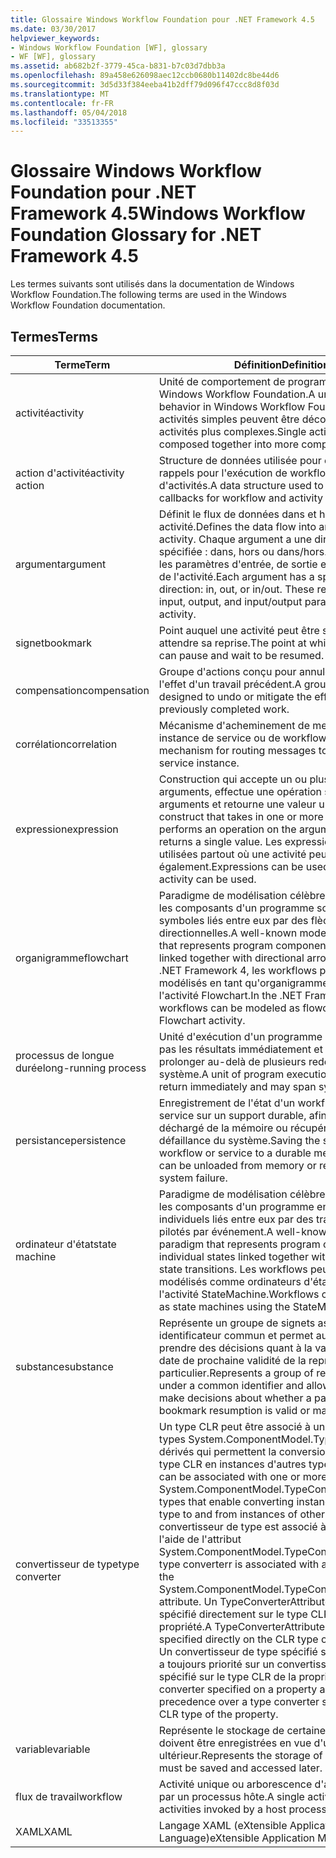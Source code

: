 ```yaml
---
title: Glossaire Windows Workflow Foundation pour .NET Framework 4.5
ms.date: 03/30/2017
helpviewer_keywords:
- Windows Workflow Foundation [WF], glossary
- WF [WF], glossary
ms.assetid: ab682b2f-3779-45ca-b831-b7c03d7dbb3a
ms.openlocfilehash: 89a458e626098aec12ccb0680b11402dc8be44d6
ms.sourcegitcommit: 3d5d33f384eeba41b2dff79d096f47ccc8d8f03d
ms.translationtype: MT
ms.contentlocale: fr-FR
ms.lasthandoff: 05/04/2018
ms.locfileid: "33513355"
---
```

# <a name="windows-workflow-foundation-glossary-for-net-framework-45"></a><span data-ttu-id="e7c8f-102">Glossaire Windows Workflow Foundation pour .NET Framework 4.5</span><span class="sxs-lookup"><span data-stu-id="e7c8f-102">Windows Workflow Foundation Glossary for .NET Framework 4.5</span></span>
<span data-ttu-id="e7c8f-103">Les termes suivants sont utilisés dans la documentation de Windows Workflow Foundation.</span><span class="sxs-lookup"><span data-stu-id="e7c8f-103">The following terms are used in the Windows Workflow Foundation documentation.</span></span>  
  
## <a name="terms"></a><span data-ttu-id="e7c8f-104">Termes</span><span class="sxs-lookup"><span data-stu-id="e7c8f-104">Terms</span></span>  
  
|<span data-ttu-id="e7c8f-105">Terme</span><span class="sxs-lookup"><span data-stu-id="e7c8f-105">Term</span></span>|<span data-ttu-id="e7c8f-106">Définition</span><span class="sxs-lookup"><span data-stu-id="e7c8f-106">Definition</span></span>|  
|----------|----------------|  
|<span data-ttu-id="e7c8f-107">activité</span><span class="sxs-lookup"><span data-stu-id="e7c8f-107">activity</span></span>|<span data-ttu-id="e7c8f-108">Unité de comportement de programme dans Windows Workflow Foundation.</span><span class="sxs-lookup"><span data-stu-id="e7c8f-108">A unit of program behavior in Windows Workflow Foundation.</span></span> <span data-ttu-id="e7c8f-109">Les activités simples peuvent être décomposées en activités plus complexes.</span><span class="sxs-lookup"><span data-stu-id="e7c8f-109">Single activities can be composed together into more complex activities.</span></span>|  
|<span data-ttu-id="e7c8f-110">action d'activité</span><span class="sxs-lookup"><span data-stu-id="e7c8f-110">activity action</span></span>|<span data-ttu-id="e7c8f-111">Structure de données utilisée pour exposer des rappels pour l'exécution de workflows et d'activités.</span><span class="sxs-lookup"><span data-stu-id="e7c8f-111">A data structure used to expose callbacks for workflow and activity execution.</span></span>|  
|<span data-ttu-id="e7c8f-112">argument</span><span class="sxs-lookup"><span data-stu-id="e7c8f-112">argument</span></span>|<span data-ttu-id="e7c8f-113">Définit le flux de données dans et hors d'une activité.</span><span class="sxs-lookup"><span data-stu-id="e7c8f-113">Defines the data flow into and out of an activity.</span></span> <span data-ttu-id="e7c8f-114">Chaque argument a une direction spécifiée : dans, hors ou dans/hors. Ils représentent les paramètres d'entrée, de sortie et d'entrée/sortie de l'activité.</span><span class="sxs-lookup"><span data-stu-id="e7c8f-114">Each argument has a specified direction: in, out, or in/out. These represent the input, output, and input/output parameters of the activity.</span></span>|  
|<span data-ttu-id="e7c8f-115">signet</span><span class="sxs-lookup"><span data-stu-id="e7c8f-115">bookmark</span></span>|<span data-ttu-id="e7c8f-116">Point auquel une activité peut être suspendue et attendre sa reprise.</span><span class="sxs-lookup"><span data-stu-id="e7c8f-116">The point at which an activity can pause and wait to be resumed.</span></span>|  
|<span data-ttu-id="e7c8f-117">compensation</span><span class="sxs-lookup"><span data-stu-id="e7c8f-117">compensation</span></span>|<span data-ttu-id="e7c8f-118">Groupe d'actions conçu pour annuler ou atténuer l'effet d'un travail précédent.</span><span class="sxs-lookup"><span data-stu-id="e7c8f-118">A group of actions designed to undo or mitigate the effect of previously completed work.</span></span>|  
|<span data-ttu-id="e7c8f-119">corrélation</span><span class="sxs-lookup"><span data-stu-id="e7c8f-119">correlation</span></span>|<span data-ttu-id="e7c8f-120">Mécanisme d'acheminement de messages vers une instance de service ou de workflow.</span><span class="sxs-lookup"><span data-stu-id="e7c8f-120">The mechanism for routing messages to a workflow or service instance.</span></span>|  
|<span data-ttu-id="e7c8f-121">expression</span><span class="sxs-lookup"><span data-stu-id="e7c8f-121">expression</span></span>|<span data-ttu-id="e7c8f-122">Construction qui accepte un ou plusieurs arguments, effectue une opération sur ces arguments et retourne une valeur unique.</span><span class="sxs-lookup"><span data-stu-id="e7c8f-122">A construct that takes in one or more arguments, performs an operation on the arguments and returns a single value.</span></span> <span data-ttu-id="e7c8f-123">Les expressions peuvent être utilisées partout où une activité peut l'être également.</span><span class="sxs-lookup"><span data-stu-id="e7c8f-123">Expressions can be used anywhere an activity can be used.</span></span>|  
|<span data-ttu-id="e7c8f-124">organigramme</span><span class="sxs-lookup"><span data-stu-id="e7c8f-124">flowchart</span></span>|<span data-ttu-id="e7c8f-125">Paradigme de modélisation célèbre qui représente les composants d'un programme sous forme de symboles liés entre eux par des flèches directionnelles.</span><span class="sxs-lookup"><span data-stu-id="e7c8f-125">A well-known modeling paradigm that represents program components as symbols linked together with directional arrows.</span></span>  <span data-ttu-id="e7c8f-126">Dans le .NET Framework 4, les workflows peuvent être modélisés en tant qu'organigrammes à l'aide de l'activité Flowchart.</span><span class="sxs-lookup"><span data-stu-id="e7c8f-126">In the .NET Framework 4, workflows can be modeled as flowcharts using the Flowchart activity.</span></span>|  
|<span data-ttu-id="e7c8f-127">processus de longue durée</span><span class="sxs-lookup"><span data-stu-id="e7c8f-127">long-running process</span></span>|<span data-ttu-id="e7c8f-128">Unité d'exécution d'un programme qui ne retourne pas les résultats immédiatement et peut se prolonger au-delà de plusieurs redémarrages du système.</span><span class="sxs-lookup"><span data-stu-id="e7c8f-128">A unit of program execution that does not return immediately and may span system restarts.</span></span>|  
|<span data-ttu-id="e7c8f-129">persistance</span><span class="sxs-lookup"><span data-stu-id="e7c8f-129">persistence</span></span>|<span data-ttu-id="e7c8f-130">Enregistrement de l'état d'un workflow ou d'un service sur un support durable, afin qu'il puisse être déchargé de la mémoire ou récupéré après une défaillance du système.</span><span class="sxs-lookup"><span data-stu-id="e7c8f-130">Saving the state of a workflow or service to a durable medium, so that it can be unloaded from memory or recovered after a system failure.</span></span>|  
|<span data-ttu-id="e7c8f-131">ordinateur d'état</span><span class="sxs-lookup"><span data-stu-id="e7c8f-131">state machine</span></span>|<span data-ttu-id="e7c8f-132">Paradigme de modélisation célèbre qui représente les composants d'un programme en tant qu'états individuels liés entre eux par des transitions d'état pilotés par événement.</span><span class="sxs-lookup"><span data-stu-id="e7c8f-132">A well-known modeling paradigm that represents program components as individual states linked together with event-driven state transitions.</span></span>  <span data-ttu-id="e7c8f-133">Les workflows peuvent être modélisés comme ordinateurs d'état à l'aide de l'activité StateMachine.</span><span class="sxs-lookup"><span data-stu-id="e7c8f-133">Workflows can be modeled as state machines using the StateMachine activity.</span></span>|  
|<span data-ttu-id="e7c8f-134">substance</span><span class="sxs-lookup"><span data-stu-id="e7c8f-134">substance</span></span>|<span data-ttu-id="e7c8f-135">Représente un groupe de signets associés sous un identificateur commun et permet au runtime de prendre des décisions quant à la validité ou à la date de prochaine validité de la reprise d'un signet particulier.</span><span class="sxs-lookup"><span data-stu-id="e7c8f-135">Represents a group of related bookmarks under a common identifier and allows the runtime to make decisions about whether a particular bookmark resumption is valid or may become valid.</span></span>|  
|<span data-ttu-id="e7c8f-136">convertisseur de type</span><span class="sxs-lookup"><span data-stu-id="e7c8f-136">type converter</span></span>|<span data-ttu-id="e7c8f-137">Un type CLR peut être associé à un ou plusieurs types System.ComponentModel.TypeConverter dérivés qui permettent la conversion d'instances de type CLR en instances d'autres types.</span><span class="sxs-lookup"><span data-stu-id="e7c8f-137">A CLR type can be associated with one or more System.ComponentModel.TypeConverter derived types that enable converting instances of the CLR type to and from instances of other types.</span></span> <span data-ttu-id="e7c8f-138">Un convertisseur de type est associé à un type CLR à l'aide de l'attribut System.ComponentModel.TypeConverterAttribute.</span><span class="sxs-lookup"><span data-stu-id="e7c8f-138">A type converterr is associated with a CLR type using the System.ComponentModel.TypeConverterAttribute attribute.</span></span>  <span data-ttu-id="e7c8f-139">Un TypeConverterAttribute peut être spécifié directement sur le type CLR ou sur une propriété.</span><span class="sxs-lookup"><span data-stu-id="e7c8f-139">A TypeConverterAttribute can be specified directly on the CLR type or on a property.</span></span> <span data-ttu-id="e7c8f-140">Un convertisseur de type spécifié sur une propriété a toujours priorité sur un convertisseur de type spécifié sur le type CLR de la propriété.</span><span class="sxs-lookup"><span data-stu-id="e7c8f-140">A type converter specified on a property always takes precedence over a type converter specified on the CLR type of the property.</span></span>|  
|<span data-ttu-id="e7c8f-141">variable</span><span class="sxs-lookup"><span data-stu-id="e7c8f-141">variable</span></span>|<span data-ttu-id="e7c8f-142">Représente le stockage de certaines données qui doivent être enregistrées en vue d'un accès ultérieur.</span><span class="sxs-lookup"><span data-stu-id="e7c8f-142">Represents the storage of some data that must be saved and accessed later.</span></span>|  
|<span data-ttu-id="e7c8f-143">flux de travail</span><span class="sxs-lookup"><span data-stu-id="e7c8f-143">workflow</span></span>|<span data-ttu-id="e7c8f-144">Activité unique ou arborescence d'activités appelée par un processus hôte.</span><span class="sxs-lookup"><span data-stu-id="e7c8f-144">A single activity or tree of activities invoked by a host process.</span></span>|  
|<span data-ttu-id="e7c8f-145">XAML</span><span class="sxs-lookup"><span data-stu-id="e7c8f-145">XAML</span></span>|<span data-ttu-id="e7c8f-146">Langage XAML (eXtensible Application Markup Language)</span><span class="sxs-lookup"><span data-stu-id="e7c8f-146">eXtensible Application Markup Language</span></span>|
